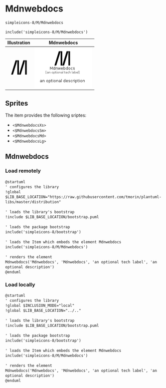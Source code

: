 # Mdnwebdocs


```text
simpleicons-8/M/Mdnwebdocs
```

```text
include('simpleicons-8/M/Mdnwebdocs')
```



| Illustration | Mdnwebdocs |
| :---: | :---: |
| ![illustration for Illustration](../../simpleicons-8/M/Mdnwebdocs.png) | ![illustration for Mdnwebdocs](../../simpleicons-8/M/Mdnwebdocs.Local.png) |



## Sprites
The item provides the following sriptes:

- `<$MdnwebdocsXs>`
- `<$MdnwebdocsSm>`
- `<$MdnwebdocsMd>`
- `<$MdnwebdocsLg>`





## Mdnwebdocs

### Load remotely
```plantuml
@startuml
' configures the library
!global $LIB_BASE_LOCATION="https://raw.githubusercontent.com/tmorin/plantuml-libs/master/distribution"

' loads the library's bootstrap
!include $LIB_BASE_LOCATION/bootstrap.puml

' loads the package bootstrap
include('simpleicons-8/bootstrap')

' loads the Item which embeds the element Mdnwebdocs
include('simpleicons-8/M/Mdnwebdocs')

' renders the element
Mdnwebdocs('Mdnwebdocs', 'Mdnwebdocs', 'an optional tech label', 'an optional description')
@enduml
```

### Load locally
```plantuml
@startuml
' configures the library
!global $INCLUSION_MODE="local"
!global $LIB_BASE_LOCATION="../.."

' loads the library's bootstrap
!include $LIB_BASE_LOCATION/bootstrap.puml

' loads the package bootstrap
include('simpleicons-8/bootstrap')

' loads the Item which embeds the element Mdnwebdocs
include('simpleicons-8/M/Mdnwebdocs')

' renders the element
Mdnwebdocs('Mdnwebdocs', 'Mdnwebdocs', 'an optional tech label', 'an optional description')
@enduml
```

